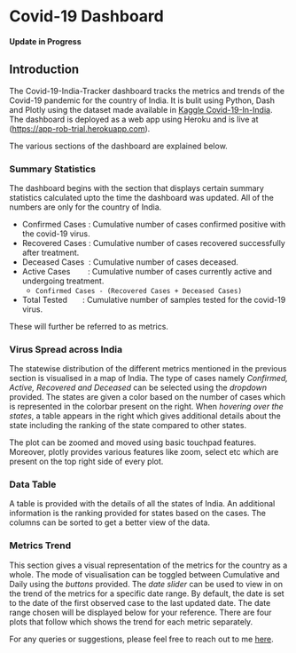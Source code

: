 # Covid-19 Dashboard
#### Update in Progress
## Introduction

The Covid-19-India-Tracker dashboard tracks the metrics and trends of the Covid-19 pandemic for the country of India. It is bulit using Python, Dash and Plotly using the dataset made available in [Kaggle Covid-19-In-India](https://www.kaggle.com/sudalairajkumar/covid19-in-india "Covid-19-In-India"). The dashboard is deployed as a web app using Heroku and is live at (https://app-rob-trial.herokuapp.com).

The various sections of the dashboard are explained below.

### Summary Statistics

The dashboard begins with the section that displays certain summary statistics calculated upto the time the dashboard was updated. All of the numbers are only for the country of India.

* Confirmed Cases :  Cumulative number of cases confirmed positive with the covid-19 virus.
* Recovered Cases :  Cumulative number of cases recovered successfully after treatment.
* Deceased Cases&nbsp; :  Cumulative number of cases deceased.
* Active Cases&nbsp; &nbsp; &nbsp; &nbsp; : Cumulative number of cases currently active and undergoing treatment.<br>
  * `Confirmed Cases - (Recovered Cases + Deceased Cases)`
* Total Tested&nbsp; &nbsp; &nbsp; &nbsp;: Cumulative number of samples tested for the covid-19 virus.

These will further be referred to as metrics.

### Virus Spread across India

The statewise distribution of the different metrics mentioned in the previous section is visualised in a map of India. The type of cases namely _Confirmed, Active, Recovered and Deceased_ can be selected using the _dropdown_ provided. The states are given a color based on the number of cases which is represented in the colorbar present on the right. When _hovering over the states_, a table appears in the right which gives additional details about the state including the ranking of the state compared to other states.

The plot can be zoomed and moved using basic touchpad features. Moreover, plotly provides various features like zoom, select etc which are present on the top right side of every plot.

### Data Table

A table is provided with the details of all the states of India. An additional information is the ranking provided for states based on the cases. The columns can be sorted to get a better view of the data.

### Metrics Trend 

This section gives a visual representation of the metrics for the country as a whole. The mode of visualisation can be toggled between Cumulative and Daily using the _buttons_ provided. The _date slider_ can be used to view in on the trend of the metrics for a specific date range. By default, the date is set to the date of the first observed case to the last updated date. The date range chosen will be displayed below for your reference. There are four plots that follow which shows the trend for each metric separately.


For any queries or suggestions, please feel free to reach out to me [here](https://www.linkedin.com/in/robnix16pd30 "Linkedin").
